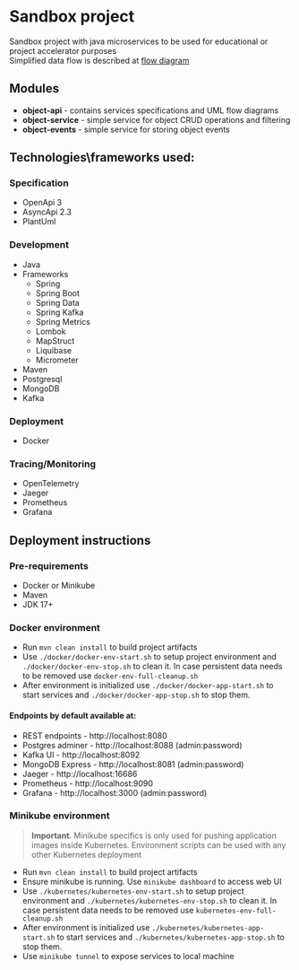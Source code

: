 # Sandbox project

Sandbox project with java microservices to be used for educational or project accelerator purposes  
Simplified data flow is described at [flow diagram](./object-api/src/main/resources/flows/object-modify.puml)

## Modules

- **object-api** - contains services specifications and UML flow diagrams
- **object-service** - simple service for object CRUD operations and filtering
- **object-events** - simple service for storing object events

## Technologies\frameworks used:

### Specification

- OpenApi 3
- AsyncApi 2.3
- PlantUml

### Development

- Java
- Frameworks
    - Spring
    - Spring Boot
    - Spring Data
    - Spring Kafka
    - Spring Metrics
    - Lombok
    - MapStruct
    - Liquibase
    - Micrometer
- Maven
- Postgresql
- MongoDB
- Kafka

### Deployment

- Docker

### Tracing/Monitoring

- OpenTelemetry
- Jaeger
- Prometheus
- Grafana

## Deployment instructions

### Pre-requirements
 - Docker or Minikube
 - Maven
 - JDK 17+

### Docker environment

- Run ```mvn clean install``` to build project artifacts
- Use ```./docker/docker-env-start.sh``` to setup project environment and ```./docker/docker-env-stop.sh``` to clean it.
  In case persistent data needs to be removed use ```docker-env-full-cleanup.sh```
- After environment is initialized use ```./docker/docker-app-start.sh``` to start services
  and ```./docker/docker-app-stop.sh``` to stop them.

#### Endpoints by default available at:

- REST endpoints - http://localhost:8080
- Postgres adminer - http://localhost:8088 (admin:password)
- Kafka UI - http://localhost:8092
- MongoDB Express - http://localhost:8081 (admin:password)
- Jaeger - http://localhost:16686
- Prometheus - http://localhost:9090
- Grafana - http://localhost:3000 (admin:password)

### Minikube environment

> **Important**. Minikube specifics is only used for pushing application images inside Kubernetes. Environment scripts
> can be used with any other Kubernetes deployment

- Run ```mvn clean install``` to build project artifacts
- Ensure minikube is running. Use ```minikube dashboard``` to access web UI
- Use ```./kubernetes/kubernetes-env-start.sh``` to setup project environment
  and ```./kubernetes/kubernetes-env-stop.sh``` to clean it. In case persistent data needs to be removed
  use ```kubernetes-env-full-cleanup.sh```
- After environment is initialized use ```./kubernetes/kubernetes-app-start.sh``` to start services
  and ```./kubernetes/kubernetes-app-stop.sh``` to stop them.
- Use ```minikube tunnel``` to expose services to local machine